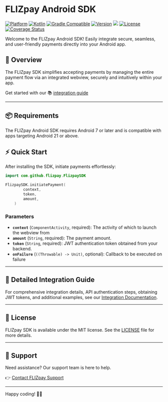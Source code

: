 # FLIZpay Android SDK

[![Platform](https://img.shields.io/badge/platform-Android-green)](https://developer.android.com/)
[![Kotlin](https://img.shields.io/badge/kotlin-1.9.0-purple)](https://kotlinlang.org/)
[![Gradle Compatible](https://img.shields.io/badge/Gradle-compatible-brightgreen)](https://gradle.org/)
[![Version](https://img.shields.io/github/v/tag/flizpay/flizpay-android)](https://github.com/flizpay/flizpay-android/releases)
[![](https://jitpack.io/v/flizpay/flizpay-android.svg)](https://jitpack.io/#flizpay/flizpay-android)
[![License](https://img.shields.io/github/license/flizpay/flizpay-android)](LICENSE)
[![Coverage Status](https://coveralls.io/repos/github/Flizpay/flizpay-android/badge.svg?branch=feat/add-test-coverage)](https://coveralls.io/github/Flizpay/flizpay-android?branch=feat/add-test-coverage)


Welcome to the FLIZpay Android SDK! Easily integrate secure, seamless, and user-friendly payments directly into your Android app.

## 🚀 Overview

The FLIZpay SDK simplifies accepting payments by managing the entire payment flow via an integrated webview, securely and intuitively within your app.

Get started with our 📚 [integration guide](https://www.docs.flizpay.de/docs/sdk/Installation)

---

## 📦 Requirements

The FLIZpay Android SDK requires Android 7 or later and is compatible with apps targeting Android 21 or above. 

## ⚡️ Quick Start

After installing the SDK, initiate payments effortlessly:

```kotlin
import com.github.flizpay.FlizpaySDK

FlizpaySDK.initiatePayment(
        context,
        token,
        amount,
    )
```

### Parameters
- **`context`** (`ComponentActivity`, required): The activity of which to launch the webview from
- **`amount`** (`String`, required): The payment amount.
- **`token`** (`String`, required): JWT authentication token obtained from your backend.
- **`onFailure`** (`((Throwable) -> Unit)`, optional): Callback to be executed on failure

---

## 📖 Detailed Integration Guide

For comprehensive integration details, API authentication steps, obtaining JWT tokens, and additional examples, see our [Integration Documentation](https://www.docs.flizpay.de/docs/sdk/Installation).

---

## 📄 License

FLIZpay SDK is available under the MIT license. See the [LICENSE](LICENSE) file for more details.

---

## 🛟 Support

Need assistance? Our support team is here to help.

👉 [Contact FLIZpay Support](https://support.flizpay.de)

---

Happy coding! 🚀🎉
